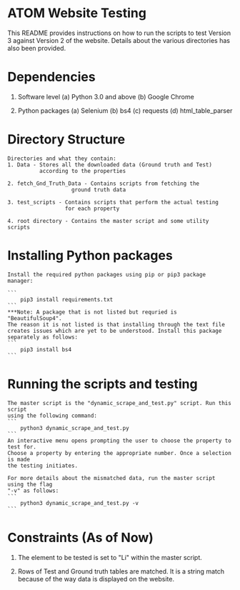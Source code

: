 
# ATOM Website Testing

This README provides instructions on how to run the scripts to test
Version 3 against Version 2 of the website. Details about the 
various directories has also been provided.

# Dependencies

1. Software level
    (a) Python 3.0 and above
    (b) Google Chrome

2. Python packages
    (a) Selenium
    (b) bs4
    (c) requests
    (d) html_table_parser

# Directory Structure

    Directories and what they contain:
    1. Data - Stores all the downloaded data (Ground truth and Test)
              according to the properties

    2. fetch_Gnd_Truth_Data - Contains scripts from fetching the
                        ground truth data

    3. test_scripts - Contains scripts that perform the actual testing
                      for each property

    4. root directory - Contains the master script and some utility scripts

# Installing Python packages

    Install the required python packages using pip or pip3 package manager:

    ```
        pip3 install requirements.txt
    ```
    ***Note: A package that is not listed but requried is "BeautifulSoup4".
    The reason it is not listed is that installing through the text file
    creates issues which are yet to be understood. Install this package
    separately as follows:
    ```
        pip3 install bs4
    ```

# Running the scripts and testing

    The master script is the "dynamic_scrape_and_test.py" script. Run this script
    using the following command: 
    ```
        python3 dynamic_scrape_and_test.py
    ```
    An interactive menu opens prompting the user to choose the property to test for.
    Choose a property by entering the appropriate number. Once a selection is made
    the testing initiates.

    For more details about the mismatched data, run the master script using the flag
    "-v" as follows:
    ```
        python3 dynamic_scrape_and_test.py -v
    ```


# Constraints (As of Now)

1. The element to be tested is set to "Li" within the master script. 

2. Rows of Test and Ground truth tables are matched. It is a string
   match because of the way data is displayed on the website.